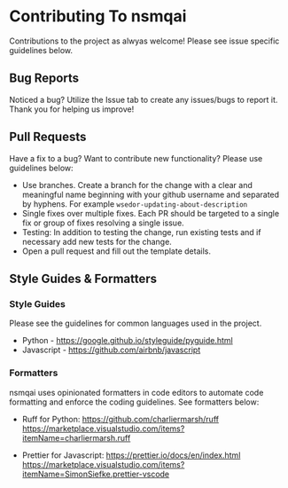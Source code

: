 # Contributing To nsmqai
Contributions to the project as alwyas welcome! Please see issue specific guidelines below.

## Bug Reports
Noticed a bug? Utilize the Issue tab to create any issues/bugs to report it. Thank you for helping us improve!

## Pull Requests

Have a fix to a bug? Want to contribute new functionality? Please use guidelines below:
- Use branches. Create a branch for the change with a clear and meaningful name beginning with your github username and separated by hyphens. For example `wsedor-updating-about-description`
- Single fixes over multiple fixes. Each PR should be targeted to a single fix or group of fixes resolving a single issue.
- Testing: In addition to testing the  change, run existing tests and if necessary add new tests for the change.
- Open a pull request and fill out the template details.

## Style Guides & Formatters
### Style Guides
Please see the guidelines for common languages used in the project.
- Python - https://google.github.io/styleguide/pyguide.html
- Javascript - https://github.com/airbnb/javascript

### Formatters
nsmqai uses opinionated formatters in code editors to automate code formatting and enforce the coding guidelines. See formatters below:
- Ruff for Python: 
https://github.com/charliermarsh/ruff
https://marketplace.visualstudio.com/items?itemName=charliermarsh.ruff

- Prettier for Javascript:
https://prettier.io/docs/en/index.html
https://marketplace.visualstudio.com/items?itemName=SimonSiefke.prettier-vscode 
